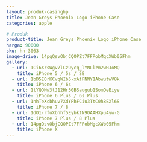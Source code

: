 ```yaml
---
layout: produk-casinghp
title: Jean Greys Phoenix Logo iPhone Case
categories: apple

# Produk
product-title: Jean Greys Phoenix Logo iPhone Case
harga: 90000
sku: hn-3063
image-drive: 14pgQsvObjCQOPZt7FFPobMgcXWb05Fhm
gallery:
  - url: 1Ci6XrsWgv7lCz9ycq_lYNLlzm2wHJoMQ
    title: iPhone 5 / 5s / SE
  - url: 1bD5E0rKCvqWIb5-xAtFNNY1AbwutwV8k
    title: iPhone 6 / 6s
  - url: 1tYQOHw3tJ12Hr5GBSaugub1SomOeEiye
    title: iPhone 6 Plus / 6s Plus
  - url: 1nhTeXcbhuv7XdYPhFCiu3TtC0h8EXl6S
    title: iPhone 7 / 8
  - url: 1dO1-rfuXbhhf5EybktN9OAAHXpu4yw-G
    title: iPhone 7 Plus / 8 Plus
  - url: 14pgQsvObjCQOPZt7FFPobMgcXWb05Fhm
    title: iPhone X
---
```

